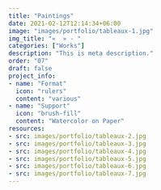 ```yaml
---
title: "Paintings"
date: 2021-02-12T12:14:34+06:00
image: "images/portfolio/tableaux-1.jpg"
img_title: "«  » - "
categories: ["Works"]
description: "This is meta description."
order: "07"
draft: false
project_info:
- name: "Format"
  icon: "rulers"
  content: "various"
- name: "Support"
  icon: "brush-fill"
  content: "Watercolor on Paper"
resources:
- src: images/portfolio/tableaux-2.jpg
- src: images/portfolio/tableaux-3.jpg
- src: images/portfolio/tableaux-4.jpg
- src: images/portfolio/tableaux-5.jpg
- src: images/portfolio/tableaux-6.jpg
- src: images/portfolio/tableaux-7.jpg
---
```

